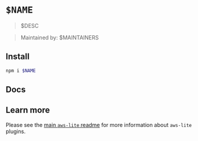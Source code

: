 # `$NAME`

> $DESC

> Maintained by: $MAINTAINERS


## Install

```sh
npm i $NAME
```


## Docs

<!-- ! Do not remove docs_start / docs_end ! -->
<!-- method_docs_start -->
<!-- method_docs_end -->


## Learn more

Please see the [main `aws-lite` readme](https://github.com/architect/aws-lite) for more information about `aws-lite` plugins.
